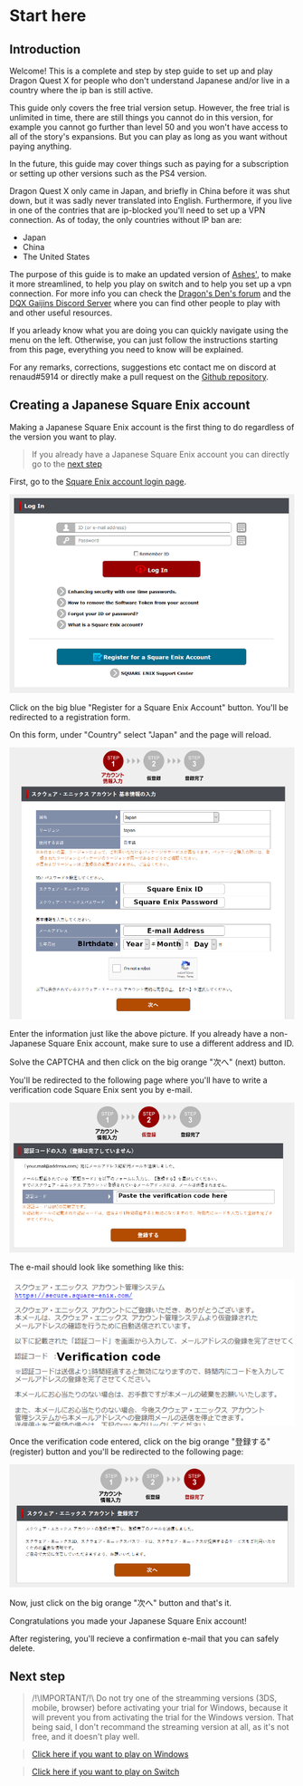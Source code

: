 # Start here

## Introduction

Welcome! This is a complete and step by step guide to set up and play 
Dragon Quest X for people who don't understand Japanese 
and/or live in a country where the ip ban is still active.

This guide only covers the free trial version setup. However, the free trial is unlimited in time, there are still things you cannot do in this version, for example you cannot go further than level 50 and you won't have access to all of the story's expansions. But you can play as long as you want without paying anything.

In the future, this guide may cover things such as paying
for a subscription or setting up other versions such as
the PS4 version.

Dragon Quest X only came in Japan, 
and briefly in China before it was shut down, 
but it was sadly never translated into English.
Furthermore, if you live in one of the contries that are ip-blocked 
you'll need to set up a VPN connection.
As of today, the only countries without IP ban are:
- Japan
- China
- The United States

The purpose of this guide is to make an updated version of 
[Ashes'](https://www.woodus.com/forums/topic/28719-getting-started-on-pc), to make it more streamlined, to help you play on switch and to help you set up a vpn connection.
For more info you can check the [Dragon's Den's forum](https://www.woodus.com/forums/forum/100-dragon-quest-x/) and the [DQX Gaijins Discord Server](https://discord.gg/bVfnWF) where you can find other people to play with and other useful resources.

If you arleady know what you are doing you can quickly 
navigate using the menu on the left. Otherwise, you can
just follow the instructions starting from this page, everything you need to know will be explained.

For any remarks, corrections, suggestions etc contact me on discord at renaud#5914 or directly make 
a pull request on the [Github repository](https://github.com/RenaudTGSTN/RenaudTGSTN.github.io).

## Creating a Japanese Square Enix account

Making a Japanese Square Enix account is the first thing to do regardless of the version you want to play.
>If you already have a Japanese Square Enix account you can directly go to the [next step](README?id=next-step)

First, go to the [Square Enix account login page](https://secure.square-enix.com/account/app/svc/Login?cont=account).

![](acc1.png)

Click on the big blue "Register for a Square Enix Account" button. You'll be redirected to a registration form. 

On this form, under "Country" select "Japan" and the page will reload.

![](acc2.png)

Enter the information just like the above picture. If you already have a non-Japanese Square Enix account, make sure to use a different address and ID.

Solve the CAPTCHA and then click on the big orange "次へ" (next) button.

You'll be redirected to the following page where you'll have to write a verification code Square Enix sent you by e-mail.

![](acc4.png)

The e-mail should look like something like this:

![](acc3.png)

Once the verification code entered, click on the big orange "登録する"(register) button and you'll be redirected to the following page:

![](acc5.png)

Now, just click on the big orange "次へ" button and that's it. 

Congratulations you made your Japanese Square Enix account!

After registering, you'll recieve a confirmation e-mail that you can safely delete.

## Next step

>/!\IMPORTANT/!\ Do not try one of the streamming versions (3DS, mobile, browser) before activating your trial for Windows, because it will prevent you from activating the trial for the Windows version. That being said, I don't recommand the streaming version at all, as it's not free, and it doesn't play well.

>[Click here if you want to play on Windows](windows)

>[Click here if you want to play on Switch](switch?id=creating-a-japanese-nintendo-account)